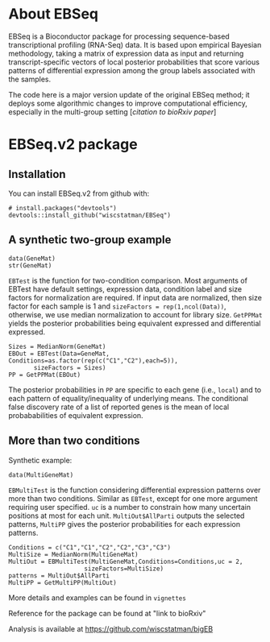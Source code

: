 # About EBSeq

EBSeq is a Bioconductor package for processing sequence-based transcriptional profiling (RNA-Seq) data.   It is based upon empirical Bayesian methodology, taking a matrix of expression data as input and returning transcript-specific vectors of local posterior probabilities that score various patterns of differential expression among the group labels associated with the samples.

The code here is a major version update of the original EBSeq method; it deploys some algorithmic changes to improve computational efficiency, especially in the multi-group setting [*citation to bioRxiv paper*]

# EBSeq.v2 package

## Installation
You can install EBSeq.v2 from github with:
```
# install.packages("devtools")
devtools::install_github("wiscstatman/EBSeq")
```


## A synthetic two-group example
 
```
data(GeneMat)
str(GeneMat)
```
`EBTest` is the function for two-condition comparison. Most arguments of EBTest have default settings, expression data, condition label and size factors for normalization are required. If input data are normalized, then size factor for each sample is 1 and `sizeFactors = rep(1,ncol(Data))`, otherwise, we use median normalization to account for library size. 
`GetPPMat` yields the posterior probabilities being equivalent expressed and differential expressed. 
```
Sizes = MedianNorm(GeneMat)
EBOut = EBTest(Data=GeneMat, Conditions=as.factor(rep(c("C1","C2"),each=5)),
       sizeFactors = Sizes)
PP = GetPPMat(EBOut)
```

The posterior probabilities in `PP` are specific to each gene (i.e., `local`) and to each pattern of equality/inequality of underlying
means.   The conditional false discovery rate of a list of reported genes is the mean of local probababilities of equivalent expression.

## More than two conditions

Synthetic example: 

```
data(MultiGeneMat)
```
`EBMultiTest` is the function considering differential expression patterns over more than two conditions. 
Similar as `EBTest`, except for one more argument requiring user specified. `uc` is a number to constrain how many uncertain positions at most for each unit. `MultiOut$AllParti` outputs the selected patterns, `MultiPP` gives the posterior probabilities for each expression patterns. 
```
Conditions = c("C1","C1","C2","C2","C3","C3")
MultiSize = MedianNorm(MultiGeneMat)
MultiOut = EBMultiTest(MultiGeneMat,Conditions=Conditions,uc = 2,
                     sizeFactors=MultiSize)
patterns = MultiOut$AllParti
MultiPP = GetMultiPP(MultiOut)
```

More details and examples can be found in `vignettes`

Reference for the package can be found at "link to bioRxiv"

Analysis is available at https://github.com/wiscstatman/bigEB


